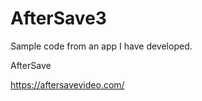 # AfterSave3

Sample code from an app I have developed.

AfterSave

https://aftersavevideo.com/

<a class="badge-link" href="https://itunes.apple.com/us/app/aftersave/id1320429958?mt=8"><img src="img/app-store-badge.svg" alt=""></a>
